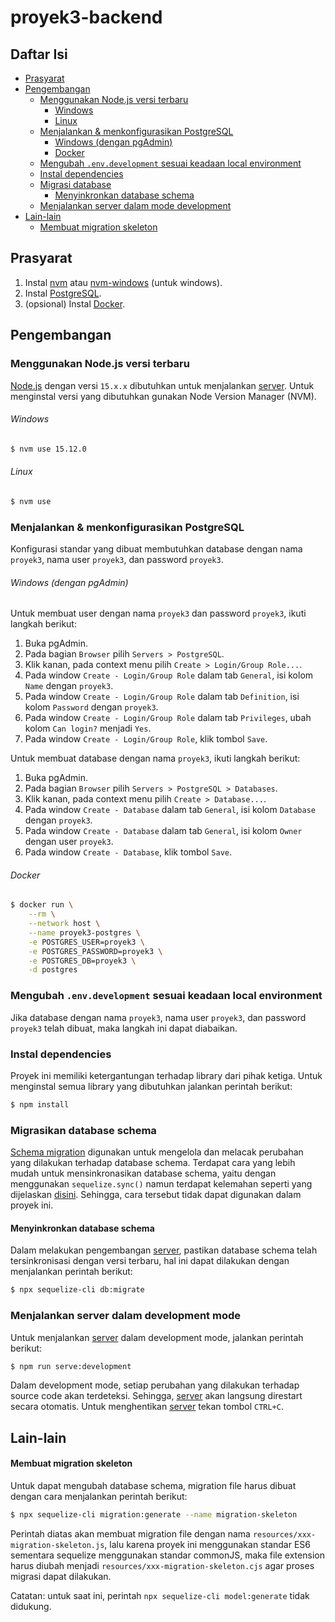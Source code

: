 # proyek3-backend

## Daftar Isi

- [Prasyarat](#prasyarat)
- [Pengembangan](#pengembangan)
  - [Menggunakan Node.js versi terbaru](#menggunakan-nodejs-versi-terbaru)
    - [Windows](#windows)
    - [Linux](#linux)
  - [Menjalankan & menkonfigurasikan PostgreSQL](#menjalankan--menkonfigurasikan-postgresql)
    - [Windows (dengan pgAdmin)](#windows-dengan-pgadmin)
    - [Docker](#docker)
  - [Mengubah `.env.development` sesuai keadaan local environment](#mengubah-envdevelopment-sesuai-keadaan-local-environment)
  - [Instal dependencies](#instal-dependencies)
  - [Migrasi database](#migrasi-database)
    - [Menyinkronkan database schema](#menyinkronkan-database-schema)
  - [Menjalankan server dalam mode development](#menjalankan-server-dalam-development-mode)
- [Lain-lain](#lain-lain)
  - [Membuat migration skeleton](#membuat-migration-skeleton)

## Prasyarat

1. Instal [nvm](https://github.com/nvm-sh/nvm/blob/master/README.md) atau [nvm-windows](https://github.com/coreybutler/nvm-windows/releases) (untuk windows).
2. Instal [PostgreSQL](https://www.postgresql.org/download/).
3. (opsional) Instal [Docker](https://docs.docker.com/get-docker/).

## Pengembangan

### Menggunakan Node.js versi terbaru

[Node.js](https://nodejs.org/) dengan versi `15.x.x` dibutuhkan untuk menjalankan [server](#server). Untuk menginstal versi yang dibutuhkan gunakan Node Version Manager (NVM).

###### Windows

``` cmd
$ nvm use 15.12.0
```

###### Linux

``` sh
$ nvm use
```

### Menjalankan & menkonfigurasikan PostgreSQL

Konfigurasi standar yang dibuat membutuhkan database dengan nama `proyek3`, nama user `proyek3`, dan password `proyek3`.

###### Windows (dengan pgAdmin)

Untuk membuat user dengan nama `proyek3` dan password `proyek3`, ikuti langkah berikut:

1. Buka pgAdmin.
2. Pada bagian `Browser` pilih `Servers > PostgreSQL`.
3. Klik kanan, pada context menu pilih `Create > Login/Group Role...`.
4. Pada window `Create - Login/Group Role` dalam tab `General`, isi kolom `Name` dengan `proyek3`.
5. Pada window `Create - Login/Group Role` dalam tab `Definition`, isi kolom `Password` dengan `proyek3`.
6. Pada window `Create - Login/Group Role` dalam tab `Privileges`, ubah kolom `Can login?` menjadi `Yes`.
7. Pada window `Create - Login/Group Role`, klik tombol `Save`.

Untuk membuat database dengan nama `proyek3`, ikuti langkah berikut:

1. Buka pgAdmin.
2. Pada bagian `Browser` pilih `Servers > PostgreSQL > Databases`.
3. Klik kanan, pada context menu pilih `Create > Database...`.
4. Pada window `Create - Database` dalam tab `General`, isi kolom `Database` dengan `proyek3`.
5. Pada window `Create - Database` dalam tab `General`, isi kolom `Owner` dengan user `proyek3`.
6. Pada window `Create - Database`, klik tombol `Save`.

###### Docker

``` sh
$ docker run \
    --rm \
    --network host \
    --name proyek3-postgres \
    -e POSTGRES_USER=proyek3 \
    -e POSTGRES_PASSWORD=proyek3 \
    -e POSTGRES_DB=proyek3 \
    -d postgres
```

### Mengubah `.env.development` sesuai keadaan local environment

Jika database dengan nama `proyek3`, nama user `proyek3`, dan password `proyek3` telah dibuat, maka langkah ini dapat diabaikan.

### Instal dependencies

Proyek ini memiliki ketergantungan terhadap library dari pihak ketiga. Untuk menginstal semua library yang dibutuhkan jalankan perintah berikut:

``` sh
$ npm install
```

### Migrasikan database schema

[Schema migration](https://sequelize.org/master/manual/migrations.html) digunakan untuk mengelola dan melacak perubahan yang dilakukan terhadap database schema. Terdapat cara yang lebih mudah untuk mensinkronasikan database schema, yaitu dengan menggunakan `sequelize.sync()` namun terdapat kelemahan seperti yang dijelaskan [disini](https://sequelize.org/master/manual/model-basics.html#synchronization-in-production). Sehingga, cara tersebut tidak dapat digunakan dalam proyek ini.

#### Menyinkronkan database schema

Dalam melakukan pengembangan [server](#server), pastikan database schema telah tersinkronisasi dengan versi terbaru, hal ini dapat dilakukan dengan menjalankan perintah berikut:

``` sh
$ npx sequelize-cli db:migrate
```

### Menjalankan server dalam development mode

Untuk menjalankan [server](#server) dalam development mode, jalankan perintah berikut:

``` sh
$ npm run serve:development
```

Dalam development mode, setiap perubahan yang dilakukan terhadap source code akan terdeteksi. Sehingga, [server](#server) akan langsung direstart secara otomatis. Untuk menghentikan [server](#server) tekan tombol `CTRL+C`.

## Lain-lain

#### Membuat migration skeleton

Untuk dapat mengubah database schema, migration file harus dibuat dengan cara menjalankan perintah berikut:

``` sh
$ npx sequelize-cli migration:generate --name migration-skeleton
```

Perintah diatas akan membuat migration file dengan nama `resources/xxx-migration-skeleton.js`, lalu karena proyek ini menggunakan standar ES6 sementara sequelize menggunakan standar commonJS, maka file extension harus diubah menjadi `resources/xxx-migration-skeleton.cjs` agar proses migrasi dapat dilakukan.

Catatan: untuk saat ini, perintah `npx sequelize-cli model:generate` tidak didukung.
